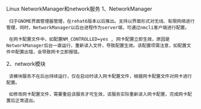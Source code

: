 Linux NetworkManager和network服务
1、NetworkManager

     归于GNOME界面管理器管理，在rehat6版本以后推出。支持以界面形式对无线、有限网络进行管理，同时，NetworkManager以后台进程作为server端，可通过nmcli客户端进行配置。
    
     在网卡配置文件中，如配置NM_CONTROLLED=yes , 网卡配置立即生效，原因是NetworkManager后台一直运行，重新读入文件，导致配置生效。该配置项需注意，如配置文件中配置出错，会导致网卡立即报错。


2、network模块

     该模块服务不在后台持续运行，仅在启动时读入网卡配置文件，根据网卡配置文件对网卡进行配置。
    
     如修改网卡配置文件，需要重启该服务才可生效，该服务实际重新读入网卡配置，完成网卡配置后正常退出。